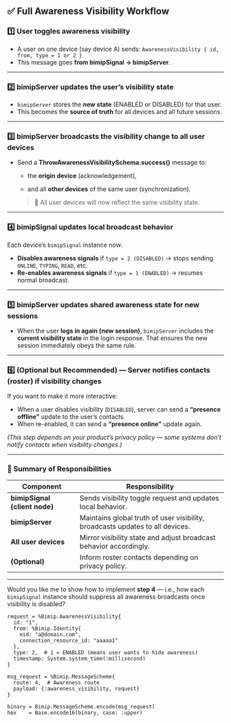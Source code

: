 ## ✅ **Full Awareness Visibility Workflow**

### 1️⃣ **User toggles awareness visibility**

- A user on one device (say device A) sends:
  `AwarenessVisibility { id, from, type = 1 or 2 }`
- This message goes **from bimipSignal → bimipServer**.

---

### 2️⃣ **bimipServer updates the user’s visibility state**

- `bimipServer` stores the **new state** (ENABLED or DISABLED) for that user.
- This becomes the **source of truth** for all devices and all future sessions.

---

### 3️⃣ **bimipServer broadcasts the visibility change to all user devices**

- Send a **ThrowAwarenessVisibilitySchema.success()** message to:

  - the **origin device** (acknowledgement),

  - and all **other devices** of the same user (synchronization).

  > 🔸 All user devices will now reflect the same visibility state.

---

### 4️⃣ **bimipSignal updates local broadcast behavior**

Each device’s `bimipSignal` instance now:

- **Disables awareness signals** if `type = 2 (DISABLED)` → stops sending `ONLINE`, `TYPING`, `READ`, etc.
- **Re-enables awareness signals** if `type = 1 (ENABLED)` → resumes normal broadcast.

---

### 5️⃣ **bimipServer updates shared awareness state for new sessions**

- When the user **logs in again (new session)**, `bimipServer` includes the **current visibility state** in the login response.
  That ensures the new session immediately obeys the same rule.

---

### 6️⃣ **(Optional but Recommended)** — **Server notifies contacts (roster) if visibility changes**

If you want to make it more interactive:

- When a user disables visibility (`DISABLED`), server can send a **“presence offline”** update to the user’s contacts.
- When re-enabled, it can send a **“presence online”** update again.

_(This step depends on your product’s privacy policy — some systems don’t notify contacts when visibility changes.)_

---

### 🔹 Summary of Responsibilities

| Component                     | Responsibility                                                                |
| ----------------------------- | ----------------------------------------------------------------------------- |
| **bimipSignal (client node)** | Sends visibility toggle request and updates local behavior.                   |
| **bimipServer**               | Maintains global truth of user visibility, broadcasts updates to all devices. |
| **All user devices**          | Mirror visibility state and adjust broadcast behavior accordingly.            |
| **(Optional)**                | Inform roster contacts depending on privacy policy.                           |

---

Would you like me to show how to implement **step 4** — i.e., how each `bimipSignal` instance should suppress all awareness broadcasts once visibility is disabled?

```
request = %Bimip.AwarenessVisibility{
  id: "1",
  from: %Bimip.Identity{
    eid: "a@domain.com",
    connection_resource_id: "aaaaa1"
  },
  type: 2,  # 1 = ENABLED (means user wants to hide awareness)
  timestamp: System.system_time(:millisecond)
}

msg_request = %Bimip.MessageScheme{
  route: 4,  # Awareness route
  payload: {:awareness_visibility, request}
}

binary = Bimip.MessageScheme.encode(msg_request)
hex    = Base.encode16(binary, case: :upper)
```
